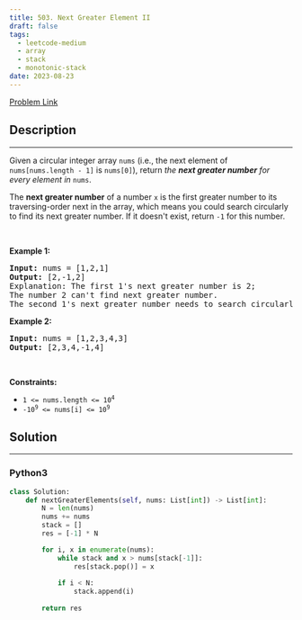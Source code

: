 ```yaml
---
title: 503. Next Greater Element II
draft: false
tags: 
  - leetcode-medium
  - array
  - stack
  - monotonic-stack
date: 2023-08-23
---
```


[Problem Link](https://leetcode.com/problems/next-greater-element-ii/)

## Description

---
<p>Given a circular integer array <code>nums</code> (i.e., the next element of <code>nums[nums.length - 1]</code> is <code>nums[0]</code>), return <em>the <strong>next greater number</strong> for every element in</em> <code>nums</code>.</p>

<p>The <strong>next greater number</strong> of a number <code>x</code> is the first greater number to its traversing-order next in the array, which means you could search circularly to find its next greater number. If it doesn&#39;t exist, return <code>-1</code> for this number.</p>

<p>&nbsp;</p>
<p><strong class="example">Example 1:</strong></p>

<pre>
<strong>Input:</strong> nums = [1,2,1]
<strong>Output:</strong> [2,-1,2]
Explanation: The first 1&#39;s next greater number is 2; 
The number 2 can&#39;t find next greater number. 
The second 1&#39;s next greater number needs to search circularly, which is also 2.
</pre>

<p><strong class="example">Example 2:</strong></p>

<pre>
<strong>Input:</strong> nums = [1,2,3,4,3]
<strong>Output:</strong> [2,3,4,-1,4]
</pre>

<p>&nbsp;</p>
<p><strong>Constraints:</strong></p>

<ul>
	<li><code>1 &lt;= nums.length &lt;= 10<sup>4</sup></code></li>
	<li><code>-10<sup>9</sup> &lt;= nums[i] &lt;= 10<sup>9</sup></code></li>
</ul>


## Solution

---
### Python3
``` py title='next-greater-element-ii'
class Solution:
    def nextGreaterElements(self, nums: List[int]) -> List[int]:
        N = len(nums)
        nums += nums
        stack = []
        res = [-1] * N

        for i, x in enumerate(nums):
            while stack and x > nums[stack[-1]]:
                res[stack.pop()] = x
            
            if i < N:
                stack.append(i)
            
        return res
        
```


